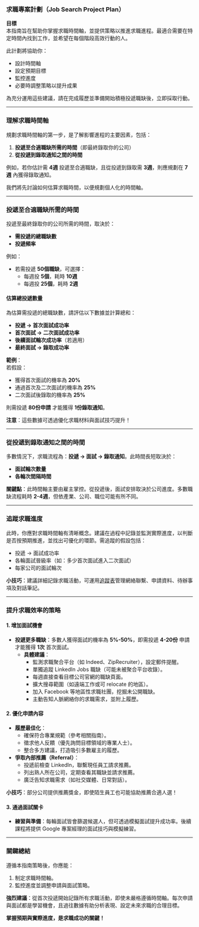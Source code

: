 ### **求職專案計劃（Job Search Project Plan）**  

**目標**  
本指南旨在幫助你掌握求職時間軸，並提供策略以推進求職進程。最適合需要在特定時間內找到工作，並希望在每個階段高效行動的人。  

此計劃將協助你：  
- 設計時間軸  
- 設定預期目標  
- 監控進度  
- 必要時調整策略以提升成果  

為充分運用這些建議，請在完成履歷並準備開始積極投遞職缺後，立即採取行動。  

---  

### **理解求職時間軸**  
規劃求職時間軸的第一步，是了解影響進程的主要因素，包括：  
1. **投遞至合適職缺所需的時間**（即最終錄取你的公司）  
2. **從投遞到錄取通知之間的時間**  

例如，若你估計需 **4週** 投遞至合適職缺，且從投遞到錄取需 **3週**，則應規劃在 **7週** 內獲得錄取通知。  

我們將先討論如何估算求職時間，以便規劃個人化的時間軸。  

---  

### **投遞至合適職缺所需的時間**  
投遞至最終錄取你的公司所需的時間，取決於：  
- **需投遞的總職缺數**  
- **投遞頻率**  

例如：  
- 若需投遞 **50個職缺**，可選擇：  
  - 每週投 **5個**，耗時 **10週**  
  - 每週投 **25個**，耗時 **2週**  

#### **估算總投遞數量**  
為估算需投遞的總職缺數，請評估以下數據並計算總和：  
- **投遞 → 首次面試成功率**  
- **首次面試 → 二次面試成功率**  
- **後續面試輪次成功率**（若適用）  
- **最終面試 → 錄取成功率**  

**範例**：  
若假設：  
- 獲得首次面試的機率為 **20%**  
- 通過首次及二次面試的機率為 **25%**  
- 二次面試後錄取的機率為 **25%**  

則需投遞 **80份申請** 才能獲得 **1份錄取通知**。  

**注意**：這些數據可透過優化求職材料與面試技巧提升！  

---  

### **從投遞到錄取通知之間的時間**  
多數情況下，求職流程為：**投遞 → 面試 → 錄取通知**。此時間長短取決於：  
- **面試輪次數量**  
- **各輪次間隔時間**  

**關鍵點**：此時間軸主要由雇主掌控。從投遞後，面試安排取決於公司進度。多數職缺流程耗時 **2-4週**，但依產業、公司、職位可能有所不同。  

---  

### **追蹤求職進度**  
此時，你應對求職時間軸有清晰概念。建議在過程中記錄並監測實際進度，以判斷是否按預期推進，並找出可優化的環節。需追蹤的假設包括：  
- 投遞 → 面試成功率  
- 各輪面試晉級率（如：多少首次面試進入二次面試）  
- 每家公司的面試輪次  

**小技巧**：建議詳細記錄求職活動，可運用[追蹤表](連結)管理網絡聯繫、申請資料、待辦事項及對話筆記。  

---  

### **提升求職效率的策略**  

#### **1. 增加面試機會**  
- **投遞更多職缺**：多數人獲得面試的機率為 **5%-50%**，即需投遞 **4-20份** 申請才能獲得 **1次** 首次面試。  
  - **具體建議**：  
    - 監測求職聚合平台（如 Indeed、ZipRecruiter），設定郵件提醒。  
    - 單獨追蹤 LinkedIn Jobs 職缺（可能未被聚合平台收錄）。  
    - 每週直接查看目標公司官網的職缺頁面。  
    - 擴大搜尋範圍（如遠端工作或可 relocate 的地區）。  
    - 加入 Facebook 等地區性求職社團，挖掘未公開職缺。  
    - 主動告知人脈網絡你的求職需求，並附上履歷。  

#### **2. 優化申請內容**  
- **履歷最佳化**：  
  - 確保符合專業規範（參考相關指南）。  
  - 徵求他人反饋（優先詢問目標領域的專業人士）。  
  - 整合多方建議，打造吸引多數雇主的履歷。  
- **爭取內部推薦（Referral）**：  
  - 投遞前檢查 LinkedIn，聯繫現任員工請求推薦。  
  - 列出熟人所在公司，定期查看其職缺並請求推薦。  
  - 廣泛告知求職需求（如社交媒體、日常對話）。  

**小技巧**：部分公司提供推薦獎金，即使陌生員工也可能協助推薦合適人選！  

#### **3. 通過面試關卡**  
- **練習與準備**：每輪面試皆會篩選候選人，但可透過模擬面試提升成功率。後續課程將提供 Google 專案經理的面試技巧與模擬練習。  

---  

### **關鍵總結**  
遵循本指南策略後，你應能：  
1. 制定求職時間軸。  
2. 監控進度並調整申請與面試策略。  

**強烈建議**：從首次投遞開始記錄所有求職活動，即使未嚴格遵循時間軸。每次申請與面試都是學習機會，且過往數據有助分析表現、設定未來求職的合理目標。  

**掌握預期與實際進度，是求職成功的關鍵！**
